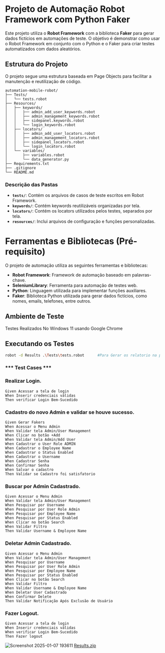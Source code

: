 # Projeto de Automação Robot Framework com Python  Faker

Este projeto utiliza o **Robot Framework** com a biblioteca **Faker** para gerar dados fictícios em automações de teste. O objetivo é demonstrar como usar o Robot Framework em conjunto com o Python e o Faker para criar testes automatizados com dados aleatórios.


## Estrutura do Projeto
O projeto segue uma estrutura baseada em Page Objects para facilitar a manutenção e reutilização de código.

```
automation-mobile-robot/
├── Tests/
│   └── tests.robot
├── Resources/
│   ├── keywords/
│   │   ├── admin_add_user_keywords.robot
│   │   ├── admin_management_keywords.robot
│   │   ├── sidepanel.keywords.robot
│   │   └── login_keywords.robot
│   ├── locators/
│   │   ├── admin_add_user_locators.robot
│   │   ├── admin_management_locators.robot
│   │   ├── sidepanel_locators.robot
│   │   └── login_locators.robot
│   └── variables/
│       ├── variables.robot
│       └── data_generator.py
├── Requirements.txt
├── .gitignore
└── README.md
```

### Descrição das Pastas

- **`tests/`**: Contém os arquivos de casos de teste escritos em Robot Framework.
- **`keywords/`**: Contém keywords reutilizáveis organizadas por tela.
- **`locators/`**: Contém os locators utilizados pelos testes, separados por tela.
- **`resources/`**: Inclui arquivos de configuração e funções personalizadas.


# Ferramentas e Bibliotecas (Pré-requisito)

O projeto de automação utiliza as seguintes ferramentas e bibliotecas:
- **Robot Framework**: Framework de automação baseado em palavras-chave.
- **SeleniumLibrary**: Ferramenta para automação de testes web.
- **Python**: Linguagem utilizada para implementar funções auxiliares.
- **Faker**: Biblioteca Python utilizada para gerar dados fictícios, como nomes, emails, telefones, entre outros.


##  Ambiente de Teste

   Testes Realizados No Windows 11 usando Google Chrome


## Executando os Testes

```bash
robot -d Results .\Tests\tests.robot      #Para Gerar os relatorio na pasta #No Diretorio Results abra o arquivo report.html em qualquer navegador 


```

### *** Test Cases ***

### Realizar Login.
    Given Acessar a tela de login
    When Inserir credenciais válidas
    Then verificar Login Bem-Sucedido


### Cadastro do novo Admin e validar se houve sucesso.
    Given Gerar Fakers
    When Acessar o Menu Admin
    When Validar tela Admin/User Management
    When Clicar no botão +Add
    When Validar tela Admin/Add User
    When Cadastrar o User Role ADMIN
    When Cadastrar o Employee Name
    When Cadastrar o Status Enabled
    When Cadastrar o Username
    When Cadastrar Senha
    When Confirmar Senha
    When Salvar o cadastro
    Then Validar se Cadastro foi satisfatorio


### Buscar por Admin Cadastrado.
    Given Acessar o Menu Admin
    When Validar tela Admin/User Management
    When Pesquisar por Username
    When Pesquisar por User Role Admin
    When Pesquisar por Employee Name
    When Pesquisar por Status Enabled
    When Clicar no botão Search
    When Validar Filtro
    Then Validar Username & Employee Name


### Deletar Admin Cadastrado.
    Given Acessar o Menu Admin
    When Validar tela Admin/User Management
    When Pesquisar por Username
    When Pesquisar por User Role Admin
    When Pesquisar por Employee Name
    When Pesquisar por Status Enabled
    When Clicar no botão Search
    When Validar Filtro
    When Validar Username & Employee Name
    When Deletar User Cadastrado
    When Confirmar Delete
    Then Validar Notificação Após Exclusão de Usuário


### Fazer Logout.
    Given Acessar a tela de login
    When Inserir credenciais válidas
    When verificar Login Bem-Sucedido
    Then Fazer logout

![Screenshot 2025-01-07 193611](https://github.com/user-attachments/assets/fa4344b8-5e85-4f27-8d69-1adece8523db)
[Results.zip](https://github.com/user-attachments/files/18339727/Results.zip)

